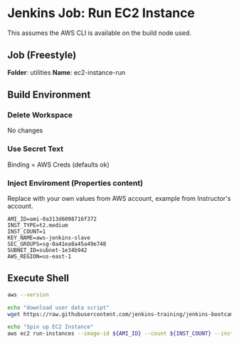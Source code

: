 # Jenkins Job: Run EC2 Instance

This assumes the AWS CLI is available on the build node used.

## Job (Freestyle)

**Folder**: utilities
**Name**: ec2-instance-run

## Build Environment

### Delete Workspace

No changes

### Use Secret Text

Binding = AWS Creds (defaults ok)

### Inject Enviroment (Properties content)

Replace with your own values from AWS account, example from Instructor's account.

```
AMI_ID=ami-0a313d6098716f372
INST_TYPE=t2.medium
INST_COUNT=1
KEY_NAME=aws-jenkins-slave
SEC_GROUPS=sg-0a41ea8a45a49e748
SUBNET_ID=subnet-1e34b942
AWS_REGION=us-east-1
```

## Execute Shell

```bash
aws --version

echo "download user data script"
wget https://raw.githubusercontent.com/jenkins-training/jenkins-bootcamp-course/master/aws/ec2/spot/jenkins-slave-setup.sh

echo "Spin up EC2 Instance"
aws ec2 run-instances --image-id ${AMI_ID} --count ${INST_COUNT} --instance-type ${INST_TYPE} --key-name ${KEY_NAME} --security-group-ids ${SEC_GROUPS} --subnet-id ${SUBNET_ID} --user-data file://jenkins-slave-setup.sh
```

